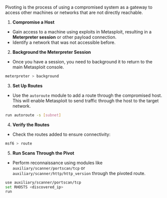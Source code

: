 Pivoting  is the process of using a compromised system as a gateway to access other machines or networks that are not directly reachable.

1. **Compromise a Host**
- Gain access to a machine using exploits in Metasploit, resulting in a **Meterpreter session** or other payload connection. 
- Identify a network that was not accessible before.

2. **Background the Meterpreter Session**

- Once you have a session, you need to background it to return to the main Metasploit console.

```bash
meterpreter > background
```

3. **Set Up Routes**

- Use the `autoroute` module to add a route through the compromised host. This will enable Metasploit to send traffic through the host to the target network.

```bash
run autoroute -s [subnet]
```

4. **Verify the Routes**

- Check the routes added to ensure connectivity:

```bash
msf6 > route
```

5. **Run Scans Through the Pivot**

- Perform reconnaissance using modules like `auxiliary/scanner/portscan/tcp` or `auxiliary/scanner/http/http_version` through the pivoted route.

```bash
use auxiliary/scanner/portscan/tcp
set RHOSTS <discovered_ip>
run
```